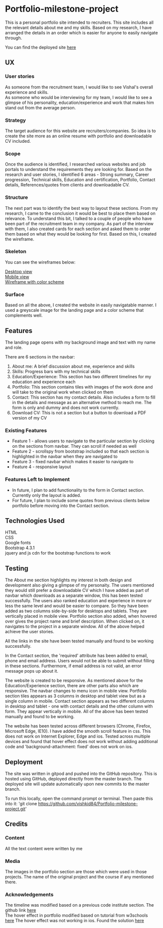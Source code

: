 # Portfolio-milestone-project

This is a personal portfolio site intended to recruiters. This site includes all the relevant details about me and my skills. 
Based on my research, I have arranged the details in an order which is easier for anyone to easily navigate through. 

You can find the deployed site [here](https://vishkid84.github.io/Portfolio-milestone-project/)

## UX

### User stories

As someone from the recruitment team, I would like to see Vishal's overall experience and skills.<br>
As someone who would be interviewing for my team, I would like to see a glimpse of his personality, education/experience and work that makes him stand out from the average person.

### Strategy

The target audience for this website are recruiters/companies. So idea is to create the site more as an online resume with portfolio and downloadable CV included. 

### Scope

Once the audience is identified, I researched various websites and job portals to understand the requirements they are looking for. 
Based on the research and user stories, I identified 6 areas - Strong summary, Career progression, Technical skills, Education and certification, Portfolio, Contact details, References/quotes from clients and downloadable CV. 

### Structure

The next part was to identify the best way to layout these sections. From my research, I came to the conclusion it would be best to place them based on relevance.
To understand this bit, I talked to a couple of people who have been part of the recruitment team in my company. 
As part of the interview with them, I also created cards for each section and asked them to order them based on what they would be looking for first. 
Based on this, I created the wireframe.

### Skeleton

You can see the wireframes below:

[Desktop view](https://github.com/vishkid84/Portfolio-milestone-project/blob/master/assets/wireframes/Desktop%20view.png)<br>
[Mobile view](https://github.com/vishkid84/Portfolio-milestone-project/blob/master/assets/wireframes/Mobile%20view.png)<br>
[Wireframe with color scheme](https://github.com/vishkid84/Portfolio-milestone-project/blob/master/assets/wireframes/wireframe%20with%20colors%20scheme.png)<br>

### Surface

Based on all the above, I created the website in easily navigatable manner. 
I used a greyscale image for the landing page and a color scheme that complements well. 


## Features

The landing page opens with my background image and text with my name and role. 

There are 6 sections in the navbar:
1. About me: A brief discussion about me, experience and skills
2. Skills: Progress bars with my technical skills
3. Education/Experience: This section has two different timelines for my education and experience each
4. Portfolio: This section contains tiles with images of the work done and will take to the original work when clicked on them
5. Contact: This section has my contact details. Also includes a form to fill in the details and message as an alternative method to reach me. The form is only and dummy and does not work currently.  
6. Download CV: This is not a section but a button to download a PDF version of my CV

### Existing Features
- Feature 1 - allows users to navigate to the particular section by clicking on the sections from navbar. They can scroll if needed as well
- Feature 2 - scrollspy from bootstrap included so that each section is highlighted in the navbar when they are navigated to
- Feature 3 - fixed navbar which makes it easier to navigate to 
- Feature 4 - responsive layout

### Features Left to Implement
- In future, I plan to add functionality to the form in Contact section. Currently only the layout is added.
- For future, I plan to include some quotes from previous clients below portfolio before moving into the Contact section.

## Technologies Used

HTML <br>
CSS <br>
Google fonts <br>
Bootstrap 4.3.1 <br>
jquery and js cdn for the bootstrap functions to work

## Testing

The About me section highlights my interest in both design and development also giving a glimpse of my personaity. 
The users mentioned they would still prefer a downloadable CV which I have added as part of navbar which downloads as a separate window, this has been tested successfully. 
The users also ranked education and experience in more or less the same level and would be easier to compare. So they have been added as two columns side-by-side for desktops and tablets. They are vertically placed in mobile view. 
Portfolio section also added, when hovered over gives the project name and brief description. When clicked on, it navigates to the project in a separate window.
All of the above helped achieve the user stories.

All the links in the site have been tested manually and found to be working successfully. 

In the Contact section, the 'required' attribute has been added to email, phone and email address. Users would not be able to submit without filling in these sections.
Furthermore, if email address is not valid, an error message pops up about it.

The website is created to be responsive. As mentioned above for the Education/Experience section, there are other parts also which are responsive. 
The navbar changes to menu icon in mobile view. 
Portfolio section tiles appears as 3 columns in desktop and tablet view but as a single column in mobile. 
Contact section appears as two different columns in desktop and tablet - one with contact details and the other column with form. They appear vertically in mobile. 
All of the above has been tested manually and found to be working. 

The website has been tested across different browsers (Chrome, Firefox, Microsoft Edge, IE10). I have added the smooth scroll feature in css. 
This does not work on Internet Explorer, Edge and ios. Tested across multiple devices and found that hover effect does not work without adding additional code
and 'background-attachment: fixed' does not work on ios.

## Deployment

The site was written in gitpod and pushed into the GitHub repository. This is hosted using GitHub, deployed directly from the master branch. 
The deployed site will update automatically upon new commits to the master branch.

To run this locally, open the command prompt or terminal. Then paste this into it: 'git clone https://github.com/vishkid84/Portfolio-milestone-project.git'

## Credits

### Content

All the text content were written by me

### Media

The images in the portfolio section are those which were used in those projects. The name of the original project and the course if any mentioned there. 

### Acknowledgements

The timeline was modified based on a previous code institute section. The github link [here](https://github.com/Code-Institute-Solutions/resume-miniproject-bootstrap4/tree/master/16-adding-work-history)<br>
The hover effect in portfolio modified based on tutorial from w3schools [here](https://www.w3schools.com/howto/howto_css_image_overlay_slide.asp)
The hover effect was not working in ios. Found the solution [here](https://stackoverflow.com/questions/18047353/fix-css-hover-on-iphone-ipad-ipod) 
